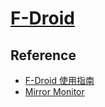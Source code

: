 # [F-Droid](https://f-droid.org/)

## Reference

- [F-Droid 使用指南](https://sspai.com/post/63647)
- [Mirror Monitor](https://gitlab.com/fdroid/mirror-monitor)